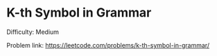 # K-th Symbol in Grammar
Difficulty: Medium

Problem link: https://leetcode.com/problems/k-th-symbol-in-grammar/
